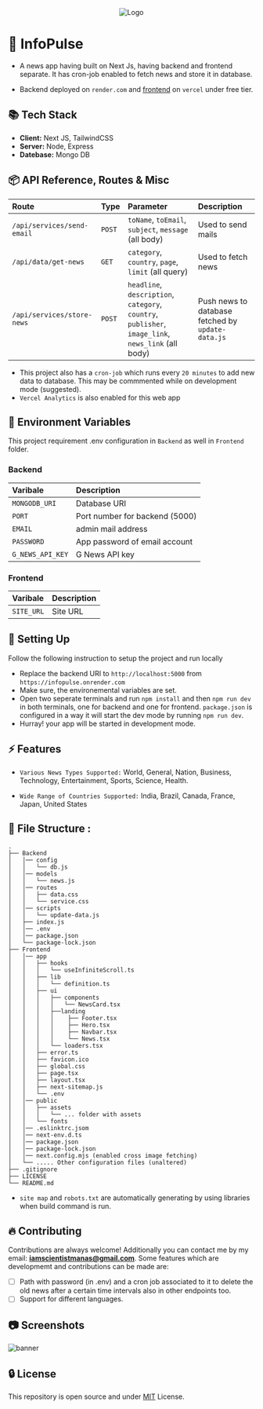 <div align="center">
  <img src="https://github.com/user-attachments/assets/efc2070c-432c-4fc0-bf2a-4f9525d06316" alt="Logo">
</div>



# 🔰 InfoPulse

- A news app having built on Next Js, having backend and frontend separate. It has cron-job enabled to fetch news and store it in database.

- Backend deployed on `render.com` and [frontend](https://info-pulse-six.vercel.app/) on `vercel` under free tier.

## 📚 Tech Stack

- **Client:** Next JS, TailwindCSS
- **Server:** Node, Express
- **Datebase:** Mongo DB

## 📦 API Reference, Routes & Misc

| Route                      | Type   | Parameter                                                                                           | Description                                       |
| :------------------------- | :----- | :-------------------------------------------------------------------------------------------------- | :------------------------------------------------ |
| `/api/services/send-email` | `POST` | `toName`, `toEmail`, `subject`, `message` (all body)                                                | Used to send mails                                |
| `/api/data/get-news`       | `GET`  | `category`, `country`, `page`, `limit` (all query)                                                  | Used to fetch news                                |
| `/api/services/store-news` | `POST` | `headline`, `description`, `category`, `country`, `publisher`, `image_link`, `news_link` (all body) | Push news to database fetched by `update-data.js` |

- This project also has a `cron-job` which runs every `20 minutes` to add new data to database. This may be commmented while on development mode (suggested).
- `Vercel Analytics` is also enabled for this web app

## 🔩 Environment Variables

This project requirement .env configuration in `Backend` as well in `Frontend` folder.

### Backend

| Varibale         | Description                    |
| :--------------- | :----------------------------- |
| `MONGODB_URI`    | Database URI                   |
| `PORT`           | Port number for backend (5000) |
| `EMAIL`          | admin mail address             |
| `PASSWORD`       | App password of email account  |
| `G_NEWS_API_KEY` | G News API key                 |

### Frontend

| Varibale   | Description |
| :--------- | :---------- |
| `SITE_URL` | Site URL    |

## 🔨 Setting Up

Follow the following instruction to setup the project and run locally

- Replace the backend URI to `http://localhost:5000` from `https://infopulse.onrender.com`
- Make sure, the environemental variables are set.
- Open two seperate terminals and run `npm install` and then `npm run dev` in both terminals, one for backend and one for frontend. `package.json` is configured in a way it will start the dev mode by running `npm run dev`.
- Hurray! your app will be started in development mode.

## ⚡ Features

- `Various News Types Supported:` World, General, Nation, Business, Technology, Entertainment, Sports, Science, Health.

- `Wide Range of Countries Supported:` India, Brazil, Canada, France, Japan, United States

## 📁 File Structure :

```
.
├── Backend
│   │── config
│   │   └── db.js
│   │── models
│   │   └── news.js
│   │── routes
│   │   ├── data.css
│   │   └── service.css
│   │── scripts
│   │   └── update-data.js
│   ├── index.js
│   │── .env
│   │── package.json
│   └── package-lock.json
├── Frontend
│   │── app
│   │   ├── hooks
│   │   │   └── useInfiniteScroll.ts
│   │   ├── lib
│   │   │   └── definition.ts
│   │   ├── ui
│   │   │   ├── components
│   │   │   │   └── NewsCard.tsx
│   │   │   ├──landing
│   │   │   │    ├── Footer.tsx
│   │   │   │    ├── Hero.tsx
│   │   │   │    ├── Navbar.tsx
│   │   │   │    └── News.tsx
│   │   │   └── loaders.tsx
│   │   ├── error.ts
│   │   ├── favicon.ico
│   │   ├── global.css
│   │   ├── page.tsx
│   │   ├── layout.tsx
│   │   ├── next-sitemap.js
│   │   └── .env
│   │── public
│   │   ├── assets
│   │   │   └── ... folder with assets
│   │   └── fonts
│   │── .eslinktrc.jsom
│   │── next-env.d.ts
│   │── package.json
│   │── package-lock.json
│   │── next.config.mjs (enabled cross image fetching)
│   └── ..... Other configuration files (unaltered)
├── .gitignore
├── LICENSE
└── README.md
```

- `site map` and `robots.txt` are automatically generating by using libraries when build command is run.

## 🔥 Contributing

Contributions are always welcome! Additionally you can contact me by my email: **iamscientistmanas@gmail.com**. Some features which are developmemt and contributions can be made are:

- [ ] Path with password (in .env) and a cron job associated to it to delete the old news after a certain time intervals also in other endpoints too.
- [ ] Support for different languages.

## 📷 Screenshots

![banner](https://github.com/user-attachments/assets/d01fef04-c4e3-4393-a9bb-6aacb01ecc57)

## 🔒 License

This repository is open source and under [MIT](https://choosealicense.com/licenses/mit/) License.
